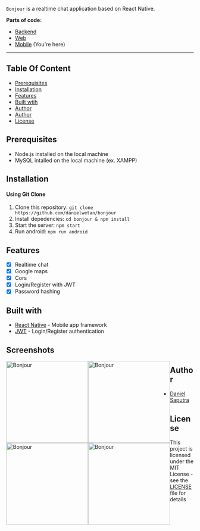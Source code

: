 `Bonjour` is a realtime chat application based on React Native.

**Parts of code:**
* [Backend](https://github.com/danielwetan/bonjour-backend)
* [Web](https://github.com/danielwetan/bonjour-web)
* [Mobile](https://github.com/danielwetan/bonjour) (You're here)

---

## Table Of Content
* [Prerequisites](https://github.com/danielwetan/bonjour#prerequisites)
* [Installation](https://github.com/danielwetan/bonjour#installation)
* [Features](https://github.com/danielwetan/bonjour#features)
* [Built wtih](https://github.com/danielwetan/bonjour#built-with)
* [Author](https://github.com/danielwetan/bonjour#screenshots)
* [Author](https://github.com/danielwetan/bonjour#author)
* [License](https://github.com/danielwetan/bonjour#license)

## Prerequisites
- Node.js installed on the local machine
- MySQL intalled on the local machine (ex. XAMPP)

## Installation

#### Using Git Clone
1. Clone this repository:
    `git clone https://github.com/danielwetan/bonjour`
2. Install depedencies:
    `cd bonjour & npm install`
3. Start the server:
    `npm start`
4. Run android:
    `npm run android`

## Features
- [x] Realtime chat
- [x] Google maps
- [x] Cors
- [x] Login/Register with JWT
- [x] Password hashing

## Built with
- [React Native](https://reactnative.dev/) - Mobile app framework
- [JWT](https://jwt.io/) - Login/Register authentication

## Screenshots
<img 
src="https://github.com/danielwetan/bonjour/blob/master/screenshots/1.png?raw=true"
  alt="Bonjour"
  style="float: left;"
  width="220"/> <img 
src="https://github.com/danielwetan/bonjour/blob/master/screenshots/2.png"
alt="Bonjour"
style="float: left;"
width="220"
/> <img 
src="https://github.com/danielwetan/bonjour/blob/master/screenshots/3.png"
alt="Bonjour"
style="float: left;"
width="220"
/>
<img 
src="https://github.com/danielwetan/bonjour/blob/master/screenshots/4.png"
alt="Bonjour"
style="float: left;"
width="220"
/>

## Author
- [Daniel Saputra](https://www.linkedin.com/in/danielwetan/)

## License
This project is licensed under the MIT License - see the [LICENSE](https://github.com/danielwetan/bonjour/blob/master/LICENSE) file for details
